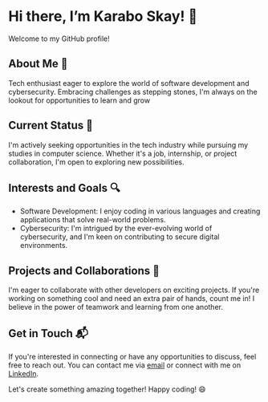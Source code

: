 # Hi there, I’m Karabo Skay! 👋

Welcome to my GitHub profile!

## About Me 👀

Tech enthusiast eager to explore the world of software development and cybersecurity. Embracing challenges as stepping stones, I'm always on the lookout for opportunities to learn and grow

## Current Status 🌱

I'm actively seeking opportunities in the tech industry while pursuing my studies in computer science. Whether it's a job, internship, or project collaboration, I'm open to exploring new possibilities.

## Interests and Goals 🔍

- Software Development: I enjoy coding in various languages and creating applications that solve real-world problems.
- Cybersecurity: I'm intrigued by the ever-evolving world of cybersecurity, and I'm keen on contributing to secure digital environments.

## Projects and Collaborations 💞️

I'm eager to collaborate with other developers on exciting projects. If you're working on something cool and need an extra pair of hands, count me in! I believe in the power of teamwork and learning from one another.

## Get in Touch 📬

If you're interested in connecting or have any opportunities to discuss, feel free to reach out. You can contact me via [email](khmolefe31@gmail.com) or connect with me on [LinkedIn](https://www.linkedin.com/in/karabo-molefe-aa1617228/).

Let's create something amazing together! Happy coding! 😄
